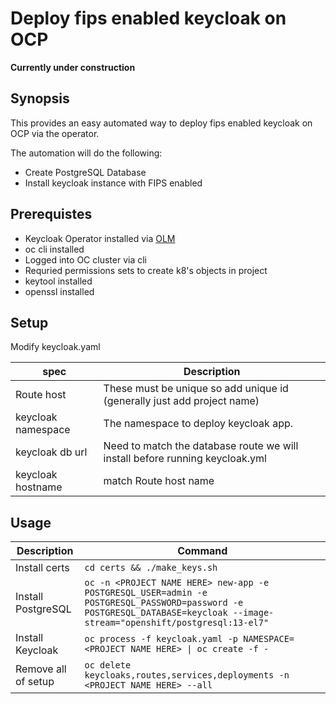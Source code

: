 # Deploy fips enabled keycloak on OCP
**Currently under construction**

## Synopsis
This provides an easy automated way to deploy fips enabled keycloak on OCP via the operator.

The automation will do the following:
- Create PostgreSQL Database
- Install keycloak instance with FIPS enabled


## Prerequistes

- Keycloak Operator installed via [OLM](https://www.keycloak.org/operator/installation)
- oc cli installed
- Logged into OC cluster via cli
- Requried permissions sets to create k8's objects in project
- keytool installed
- openssl installed

## Setup
Modify keycloak.yaml

| spec | Description |
| --- | --- |
| Route host | These must be unique so add unique id (generally just add project name)
| keycloak namespace | The namespace to deploy keycloak app.
| keycloak db url | Need to match the database route we will install before running keycloak.yml
| keycloak hostname | match Route host name

## Usage
| Description | Command |
| ----------- | ------- |
Install certs | `cd certs && ./make_keys.sh`
Install PostgreSQL | `oc -n <PROJECT NAME HERE> new-app -e POSTGRESQL_USER=admin -e POSTGRESQL_PASSWORD=password -e POSTGRESQL_DATABASE=keycloak --image-stream="openshift/postgresql:13-el7"`   
Install Keycloak  | `oc process -f keycloak.yaml -p NAMESPACE=<PROJECT NAME HERE> \| oc create -f -`
Remove all of setup | `oc delete keycloaks,routes,services,deployments -n <PROJECT NAME HERE> --all`